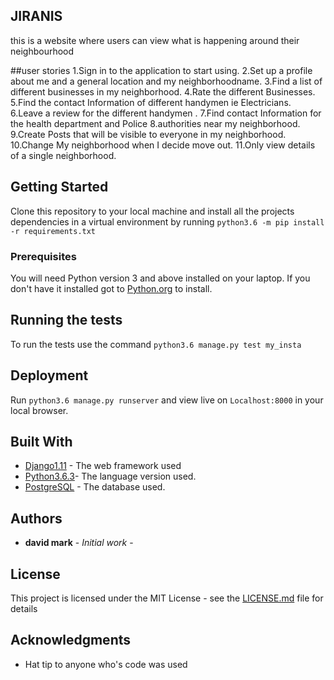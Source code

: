 ## JIRANIS
this is a website where users can view what is happening around their neighbourhood

##user stories
1.Sign in to the application to start using.
2.Set up a profile about me and a general location and my neighborhoodname.
3.Find a list of different businesses in my neighborhood.
4.Rate the different Businesses.
5.Find the contact Information of different handymen ie Electricians.
6.Leave a review for the different handymen .
7.Find contact Information for the health department and Police 8.authorities near my neighborhood.
9.Create Posts that will be visible to everyone in my neighborhood.
10.Change My neighborhood when I decide move out.
11.Only view details of a single neighborhood.

## Getting Started

Clone this repository to your local machine and install all the projects dependencies in a virtual environment by running ``python3.6 -m pip install -r requirements.txt``

### Prerequisites

You will need Python version 3 and above installed on your laptop.
If you don't have it installed got to [Python.org](https://www.python.org/downloads/) to install.

## Running the tests

To run the tests use the command ``python3.6 manage.py test my_insta``

## Deployment

Run ``python3.6 manage.py runserver`` and view live on ``Localhost:8000`` in your local browser.

## Built With

* [Django1.11](https://docs.djangoproject.com/en/1.11/) - The web framework used
* [Python3.6.3](https://www.python.org/downloads/)- The language version used.
* [PostgreSQL](https://www.postgresql.org/) - The database used.

## Authors

* **david mark** - *Initial work* -

## License

This project is licensed under the MIT License - see the [LICENSE.md](LICENSE.md) file for details

## Acknowledgments

* Hat tip to anyone who's code was used
